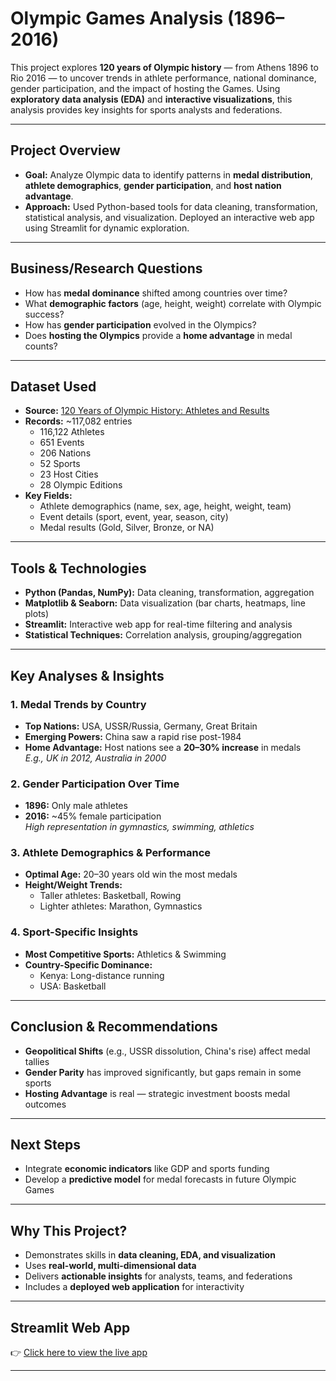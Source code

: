 # Olympic Games Analysis (1896–2016)

This project explores **120 years of Olympic history** — from Athens 1896 to Rio 2016 — to uncover trends in athlete performance, national dominance, gender participation, and the impact of hosting the Games. Using **exploratory data analysis (EDA)** and **interactive visualizations**, this analysis provides key insights for sports analysts and federations.

---

## Project Overview

- **Goal:** Analyze Olympic data to identify patterns in **medal distribution**, **athlete demographics**, **gender participation**, and **host nation advantage**.
- **Approach:** Used Python-based tools for data cleaning, transformation, statistical analysis, and visualization. Deployed an interactive web app using Streamlit for dynamic exploration.

---

## Business/Research Questions

- How has **medal dominance** shifted among countries over time?
- What **demographic factors** (age, height, weight) correlate with Olympic success?
- How has **gender participation** evolved in the Olympics?
- Does **hosting the Olympics** provide a **home advantage** in medal counts?

---

## Dataset Used

- **Source:** [120 Years of Olympic History: Athletes and Results](https://www.kaggle.com/datasets/heesoo37/120-years-of-olympic-history-athletes-and-results)
- **Records:** ~117,082 entries  
  - 116,122 Athletes  
  - 651 Events  
  - 206 Nations  
  - 52 Sports  
  - 23 Host Cities  
  - 28 Olympic Editions  
- **Key Fields:**  
  - Athlete demographics (name, sex, age, height, weight, team)  
  - Event details (sport, event, year, season, city)  
  - Medal results (Gold, Silver, Bronze, or NA)

---

## Tools & Technologies

- **Python (Pandas, NumPy):** Data cleaning, transformation, aggregation
- **Matplotlib & Seaborn:** Data visualization (bar charts, heatmaps, line plots)
- **Streamlit:** Interactive web app for real-time filtering and analysis
- **Statistical Techniques:** Correlation analysis, grouping/aggregation

---

## Key Analyses & Insights

### 1. Medal Trends by Country
- **Top Nations:** USA, USSR/Russia, Germany, Great Britain
- **Emerging Powers:** China saw a rapid rise post-1984
- **Home Advantage:** Host nations see a **20–30% increase** in medals  
  _E.g., UK in 2012, Australia in 2000_

### 2. Gender Participation Over Time
- **1896:** Only male athletes
- **2016:** ~45% female participation  
  _High representation in gymnastics, swimming, athletics_

### 3. Athlete Demographics & Performance
- **Optimal Age:** 20–30 years old win the most medals
- **Height/Weight Trends:**  
  - Taller athletes: Basketball, Rowing  
  - Lighter athletes: Marathon, Gymnastics

### 4. Sport-Specific Insights
- **Most Competitive Sports:** Athletics & Swimming
- **Country-Specific Dominance:**  
  - Kenya: Long-distance running  
  - USA: Basketball

---

## Conclusion & Recommendations

- **Geopolitical Shifts** (e.g., USSR dissolution, China's rise) affect medal tallies
- **Gender Parity** has improved significantly, but gaps remain in some sports
- **Hosting Advantage** is real — strategic investment boosts medal outcomes

---

## Next Steps

- Integrate **economic indicators** like GDP and sports funding
- Develop a **predictive model** for medal forecasts in future Olympic Games

---

## Why This Project?

- Demonstrates skills in **data cleaning, EDA, and visualization**
- Uses **real-world, multi-dimensional data**
- Delivers **actionable insights** for analysts, teams, and federations
- Includes a **deployed web application** for interactivity

---

## Streamlit Web App

👉 [Click here to view the live app]([https://olympicanalysis-webapp.onrender.com](https://faisal-khann-olympicanalysis-webapp-app-84lz5c.streamlit.app/))

---

